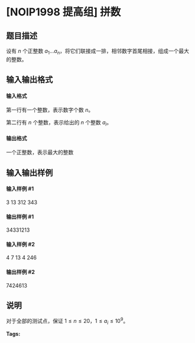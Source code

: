 
# [NOIP1998 提高组] 拼数
## 题目描述
设有 $n$ 个正整数 $a_1 \dots a_n$，将它们联接成一排，相邻数字首尾相接，组成一个最大的整数。

## 输入输出格式
#### 输入格式

第一行有一个整数，表示数字个数 $n$。

第二行有 $n$ 个整数，表示给出的 $n$ 个整数 $a_i$。
#### 输出格式

一个正整数，表示最大的整数

## 输入输出样例
#### 输入样例 #1
3
13 312 343

#### 输出样例 #1
34331213

#### 输入样例 #2
4
7 13 4 246
#### 输出样例 #2
7424613
## 说明
对于全部的测试点，保证 $1 \leq n \leq 20$，$1 \leq a_i \leq 10^9$。



**Tags:** 